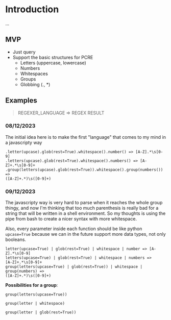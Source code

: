 # Introduction

...

## MVP

- Just query
- Support the basic structures for PCRE
    - Letters (uppercase, lowercase)
    - Numbers
    - Whitespaces
    - Groups
    - Globbing (., *)

## Examples

> REGEXER_LANGUAGE => REGEX RESULT

### 08/12/2023

The initial idea here is to make the first "language" that comes to my mind in a
javascripty way

```
.letter(upcase).glob(rest=True).whitespace().number() => [A-Z].*\s[0-9]
.letters(upcase).glob(rest=True).whitespace().numbers() => [A-Z]+.*\s[0-9]+
.group(letters(upcase).glob(rest=True)).whitespace().group(numbers()) =>
([A-Z]+.*)\s([0-9]+)
```

### 09/12/2023

The javascripty way is very hard to parse when it reaches the whole group
thingy, and now I'm thinking that too much parenthesis is really bad for a
string that will be written in a shell environment. So my thoughts is using the
pipe from bash to create a nicer syntax with more whitespace.

Also, every parameter inside each function should be like python `upcase=True`
because we can in the future support more data types, not only booleans.

```
letter(upcase=True) | glob(rest=True) | whitespace | number => [A-Z].*\s[0-9]
letters(upcase=True) | glob(rest=True) | whitespace | numbers =>
[A-Z]+.*\s[0-9]+ 
group(letters(upcase=True) | glob(rest=True)) | whitespace | group(numbers) =>
([A-Z]+.*)\s([0-9]+) 
```

**Possibilities for a group**:

```
group(letters(upcase=True))
```

```
group(letter | whitespace)
```

```
group(letter | glob(rest=True))
```

